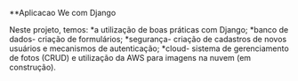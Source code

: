 **Aplicacao We com Django

Neste projeto, temos:
*a utilização de boas práticas com Django;
*banco de dados- criação de formulários;
*segurança- criação de cadastros de novos usuários e mecanismos de autenticação; 
*cloud- sistema de gerenciamento de fotos (CRUD) e utilização da AWS para imagens na nuvem (em construção).
